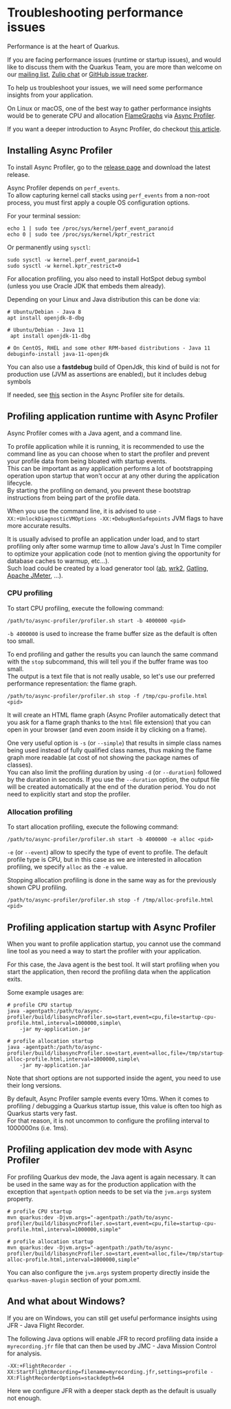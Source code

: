# Troubleshooting performance issues

Performance is at the heart of Quarkus.

If you are facing performance issues (runtime or startup issues), and would like to discuss them with the Quarkus Team,
you are more than welcome on our [mailing list](https://groups.google.com/d/forum/quarkus-dev),
[Zulip chat](https://quarkusio.zulipchat.com) or [GitHub issue tracker](https://github.com/quarkusio/quarkus/issues).

To help us troubleshoot your issues, we will need some performance insights from your application.

On Linux or macOS, one of the best way to gather performance insights would be to generate CPU and allocation [FlameGraphs](https://github.com/brendangregg/FlameGraph) 
via [Async Profiler](https://github.com/jvm-profiling-tools/async-profiler).

If you want a deeper introduction to Async Profiler, do checkout [this article](https://hackernoon.com/profiling-java-applications-with-async-profiler-049s2790).

## Installing Async Profiler

To install Async Profiler, go to the [release page](https://github.com/jvm-profiling-tools/async-profiler/releases) and download the latest release.

Async Profiler depends on `perf_events`.    
To allow capturing kernel call stacks using `perf_events` from a non-root process,
you must first apply a couple OS configuration options.

For your terminal session:

```shell script
echo 1 | sudo tee /proc/sys/kernel/perf_event_paranoid
echo 0 | sudo tee /proc/sys/kernel/kptr_restrict
```

Or permanently using `sysctl`:

```shell script
sudo sysctl -w kernel.perf_event_paranoid=1
sudo sysctl -w kernel.kptr_restrict=0
```

For allocation profiling, you also need to install HotSpot debug symbol (unless you use Oracle JDK that embeds them already).

Depending on your Linux and Java distribution this can be done via:

```shell script
# Ubuntu/Debian - Java 8
apt install openjdk-8-dbg

# Ubuntu/Debian - Java 11
 apt install openjdk-11-dbg

# On CentOS, RHEL and some other RPM-based distributions - Java 11
debuginfo-install java-11-openjdk
```
You can also use a __fastdebug__ build of OpenJdk, this kind of build is not for production use (JVM as assertions are enabled), but it includes debug symbols

If needed, see [this](https://github.com/jvm-profiling-tools/async-profiler#allocation-profiling) section in the Async Profiler site for details.

## Profiling application runtime with Async Profiler

Async Profiler comes with a Java agent, and a command line.

To profile application while it is running, it is recommended to use the command line as you can choose when to start the profiler and prevent your profile data from being bloated with startup events.    
This can be important as any application performs a lot of bootstrapping operation upon startup that won't occur at any other during the application lifecycle.    
By starting the profiling on demand, you prevent these bootstrap instructions from being part of the profile data.

When you use the command line, it is advised to use `-XX:+UnlockDiagnosticVMOptions -XX:+DebugNonSafepoints` JVM flags to have more accurate results.

It is usually advised to profile an application under load, 
and to start profiling only after some warmup time to allow Java's Just In Time compiler to optimize your application code (not to mention giving the opportunity for database caches to warmup, etc...).  
Such load could be created by a load generator tool ([ab](https://httpd.apache.org/docs/2.4/programs/ab.html), [wrk2](https://github.com/giltene/wrk2), [Gatling](https://gatling.io/), [Apache JMeter](https://jmeter.apache.org/), ...).

### CPU profiling

To start CPU profiling, execute the following command:

```shell script
/path/to/async-profiler/profiler.sh start -b 4000000 <pid>
```

`-b 4000000` is used to increase the frame buffer size as the default is often too small.

To end profiling and gather the results you can launch the same command with the `stop` subcommand, this will tell you if the buffer frame was too small.    
The output is a text file that is not really usable, so let's use our preferred performance representation: the  flame graph.

```shell script
/path/to/async-profiler/profiler.sh stop -f /tmp/cpu-profile.html <pid>
```

It will create an HTML flame graph (Async Profiler automatically detect that you ask for a  flame graph thanks to the `html` file extension)
that you can open in your browser (and even zoom inside it by clicking on a frame).

One very useful option is `-s` (or `--simple`) that results in simple class names being used instead of fully qualified class names, 
thus making the  flame graph more readable (at cost of not showing the package names of classes).    
You can also limit the profiling duration by using `-d` (or `--duration`) followed by the duration in seconds.
If you use the `--duration` option, the output file will be created automatically at the end of the duration period. You do not need to explicitly start and stop the profiler.

### Allocation profiling

To start allocation profiling, execute the following command:

```shell script
/path/to/async-profiler/profiler.sh start -b 4000000 -e alloc <pid>
```

`-e` (or `--event`) allow to specify the type of event to profile. The default profile type is CPU, but in this case as we are interested in allocation profiling, we specify `alloc` as the `-e` value.

Stopping allocation profiling is done in the same way as for the previously shown CPU profiling.

```shell script
/path/to/async-profiler/profiler.sh stop -f /tmp/alloc-profile.html <pid>
```

## Profiling application startup with Async Profiler

When you want to profile application startup, you cannot use the command line tool as you need a way to start the profiler with your application.

For this case, the Java agent is the best tool.
It will start profiling when you start the application, then record the profiling data when the application exits.

Some example usages are:

```shell script
# profile CPU startup
java -agentpath:/path/to/async-profiler/build/libasyncProfiler.so=start,event=cpu,file=startup-cpu-profile.html,interval=1000000,simple\
    -jar my-application.jar

# profile allocation startup
java -agentpath:/path/to/async-profiler/build/libasyncProfiler.so=start,event=alloc,file=/tmp/startup-alloc-profile.html,interval=1000000,simple\
    -jar my-application.jar
```

Note that short options are not supported inside the agent, you need to use their long versions.

By default, Async Profiler sample events every 10ms. 
When it comes to profiling / debugging a Quarkus startup issue, this value is often too high as Quarkus starts very fast.    
For that reason, it is not uncommon to configure the profiling interval to 1000000ns (i.e. 1ms).

## Profiling application dev mode with Async Profiler

For profiling Quarkus dev mode, the Java agent is again necessary. 
It can be used in the same way as for the production application with the exception that `agentpath` option needs to be set via the `jvm.args` system property.

```shell script
# profile CPU startup
mvn quarkus:dev -Djvm.args="-agentpath:/path/to/async-profiler/build/libasyncProfiler.so=start,event=cpu,file=startup-cpu-profile.html,interval=1000000,simple"

# profile allocation startup
mvn quarkus:dev -Djvm.args="-agentpath:/path/to/async-profiler/build/libasyncProfiler.so=start,event=alloc,file=/tmp/startup-alloc-profile.html,interval=1000000,simple"
```

You can also configure the `jvm.args` system property directly inside the `quarkus-maven-plugin` section of your pom.xml.

## And what about Windows?

If you are on Windows, you can still get useful performance insights using JFR - Java Flight Recorder.

The following Java options will enable JFR to record profiling data inside a `myrecording.jfr` file that can then be used by JMC - Java Mission Control for analysis.

```shell script
-XX:+FlightRecorder -XX:StartFlightRecording=filename=myrecording.jfr,settings=profile -XX:FlightRecorderOptions=stackdepth=64
```

Here we configure JFR with a deeper stack depth as the default is usually not enough.
